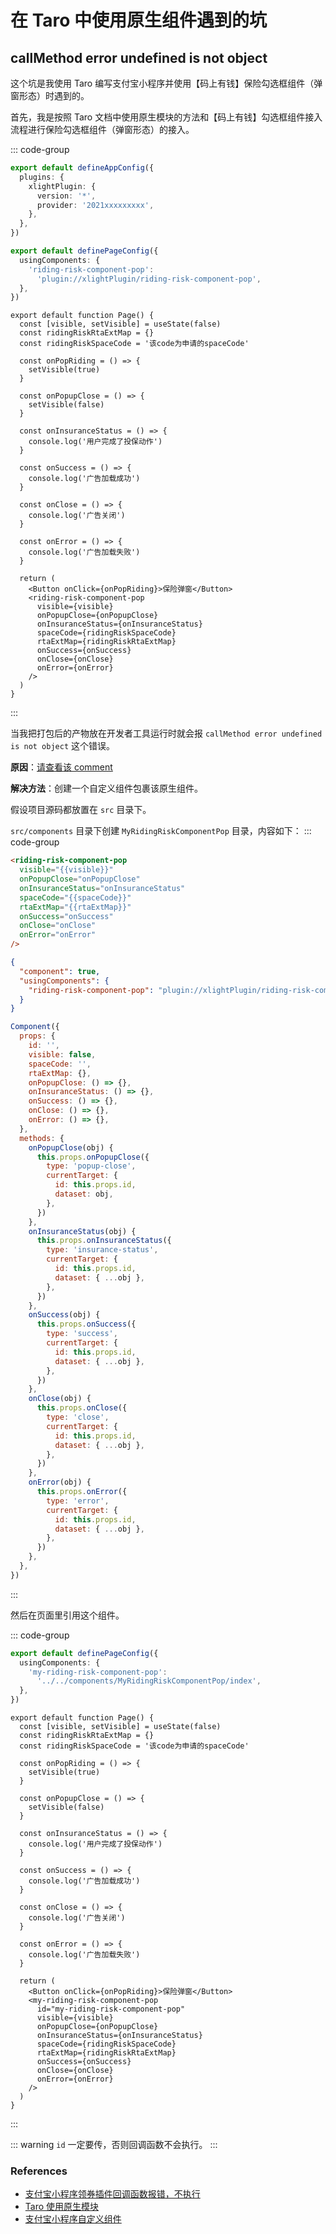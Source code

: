 # 在 Taro 中使用原生组件遇到的坑

## callMethod error undefined is not object

这个坑是我使用 Taro 编写支付宝小程序并使用【码上有钱】保险勾选框组件（弹窗形态）时遇到的。

首先，我是按照 Taro 文档中使用原生模块的方法和【码上有钱】勾选框组件接入流程进行保险勾选框组件（弹窗形态）的接入。

::: code-group

```ts [app.config.ts]
export default defineAppConfig({
  plugins: {
    xlightPlugin: {
      version: '*',
      provider: '2021xxxxxxxxx',
    },
  },
})
```

```ts [page.config.ts]
export default definePageConfig({
  usingComponents: {
    'riding-risk-component-pop':
      'plugin://xlightPlugin/riding-risk-component-pop',
  },
})
```

```tsx [page.tsx]
export default function Page() {
  const [visible, setVisible] = useState(false)
  const ridingRiskRtaExtMap = {}
  const ridingRiskSpaceCode = '该code为申请的spaceCode'

  const onPopRiding = () => {
    setVisible(true)
  }

  const onPopupClose = () => {
    setVisible(false)
  }

  const onInsuranceStatus = () => {
    console.log('用户完成了投保动作')
  }

  const onSuccess = () => {
    console.log('广告加载成功')
  }

  const onClose = () => {
    console.log('广告关闭')
  }

  const onError = () => {
    console.log('广告加载失败')
  }

  return (
    <Button onClick={onPopRiding}>保险弹窗</Button>
    <riding-risk-component-pop
      visible={visible}
      onPopupClose={onPopupClose}
      onInsuranceStatus={onInsuranceStatus}
      spaceCode={ridingRiskSpaceCode}
      rtaExtMap={ridingRiskRtaExtMap}
      onSuccess={onSuccess}
      onClose={onClose}
      onError={onError}
    />
  )
}
```

:::

当我把打包后的产物放在开发者工具运行时就会报 `callMethod error undefined is not object` 这个错误。

**原因**：[请查看该 comment](https://github.com/NervJS/taro/issues/12571#issuecomment-1280338905)

**解决方法**：创建一个自定义组件包裹该原生组件。

假设项目源码都放置在 `src` 目录下。

`src/components` 目录下创建 `MyRidingRiskComponentPop` 目录，内容如下：
::: code-group

```html [index.axml]
<riding-risk-component-pop
  visible="{{visible}}"
  onPopupClose="onPopupClose"
  onInsuranceStatus="onInsuranceStatus"
  spaceCode="{{spaceCode}}"
  rtaExtMap="{{rtaExtMap}}"
  onSuccess="onSuccess"
  onClose="onClose"
  onError="onError"
/>
```

```json [index.json]
{
  "component": true,
  "usingComponents": {
    "riding-risk-component-pop": "plugin://xlightPlugin/riding-risk-component-pop"
  }
}
```

```js [index.js]
Component({
  props: {
    id: '',
    visible: false,
    spaceCode: '',
    rtaExtMap: {},
    onPopupClose: () => {},
    onInsuranceStatus: () => {},
    onSuccess: () => {},
    onClose: () => {},
    onError: () => {},
  },
  methods: {
    onPopupClose(obj) {
      this.props.onPopupClose({
        type: 'popup-close',
        currentTarget: {
          id: this.props.id,
          dataset: obj,
        },
      })
    },
    onInsuranceStatus(obj) {
      this.props.onInsuranceStatus({
        type: 'insurance-status',
        currentTarget: {
          id: this.props.id,
          dataset: { ...obj },
        },
      })
    },
    onSuccess(obj) {
      this.props.onSuccess({
        type: 'success',
        currentTarget: {
          id: this.props.id,
          dataset: { ...obj },
        },
      })
    },
    onClose(obj) {
      this.props.onClose({
        type: 'close',
        currentTarget: {
          id: this.props.id,
          dataset: { ...obj },
        },
      })
    },
    onError(obj) {
      this.props.onError({
        type: 'error',
        currentTarget: {
          id: this.props.id,
          dataset: { ...obj },
        },
      })
    },
  },
})
```

:::

然后在页面里引用这个组件。

::: code-group

```ts [page.config.ts]
export default definePageConfig({
  usingComponents: {
    'my-riding-risk-component-pop':
      '../../components/MyRidingRiskComponentPop/index',
  },
})
```

```tsx [page.tsx]
export default function Page() {
  const [visible, setVisible] = useState(false)
  const ridingRiskRtaExtMap = {}
  const ridingRiskSpaceCode = '该code为申请的spaceCode'

  const onPopRiding = () => {
    setVisible(true)
  }

  const onPopupClose = () => {
    setVisible(false)
  }

  const onInsuranceStatus = () => {
    console.log('用户完成了投保动作')
  }

  const onSuccess = () => {
    console.log('广告加载成功')
  }

  const onClose = () => {
    console.log('广告关闭')
  }

  const onError = () => {
    console.log('广告加载失败')
  }

  return (
    <Button onClick={onPopRiding}>保险弹窗</Button>
    <my-riding-risk-component-pop
      id="my-riding-risk-component-pop"
      visible={visible}
      onPopupClose={onPopupClose}
      onInsuranceStatus={onInsuranceStatus}
      spaceCode={ridingRiskSpaceCode}
      rtaExtMap={ridingRiskRtaExtMap}
      onSuccess={onSuccess}
      onClose={onClose}
      onError={onError}
    />
  )
}
```

:::

::: warning
`id` 一定要传，否则回调函数不会执行。
:::

### References

- [支付宝小程序领券插件回调函数报错，不执行](https://github.com/NervJS/taro/issues/12571)
- [Taro 使用原生模块](https://docs.taro.zone/docs/hybrid)
- [支付宝小程序自定义组件](https://opendocs.alipay.com/mini/framework/custom-component-overview?pathHash=dc169ba1)
